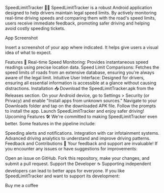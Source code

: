 SpeedLimitTracker 🚗💨
SpeedLimitTracker is a robust Android application designed to help drivers maintain legal speed limits. By actively monitoring real-time driving speeds and comparing them with the road's speed limits, users receive immediate feedback, promoting safer driving and helping avoid costly speeding tickets.

App Screenshot

Insert a screenshot of your app where indicated. It helps give users a visual idea of what to expect.

Features 🌟
Real-time Speed Monitoring: Provides instantaneous speed readings using precise location data.
Speed Limit Comparisons: Fetches the speed limits of roads from an extensive database, ensuring you're always aware of the legal limit.
Intuitive User Interface: Designed for drivers, ensuring all essential information is accessible at a glance without causing distractions.
Installation 📥
Download the SpeedLimitTracker.apk from the Releases section.
On your Android device, go to Settings > Security (or Privacy) and enable "Install apps from unknown sources."
Navigate to your Downloads folder and tap on the downloaded APK file.
Follow the prompts to install the app.
Launch SpeedLimitTracker and enjoy safer driving!
Upcoming Features 🛠️
We're committed to making SpeedLimitTracker even better. Some features in the pipeline include:

Speeding alerts and notifications.
Integration with car infotainment systems.
Advanced driving analytics to understand and improve driving patterns.
Feedback and Contributions 💌
Your feedback and support are invaluable! If you encounter any issues or have suggestions for improvements:

Open an issue on GitHub.
Fork this repository, make your changes, and submit a pull request.
Support the Developer ☕
Supporting independent developers can lead to better apps for everyone. If you like SpeedLimitTracker and want to support its development:

Buy me a coffee
